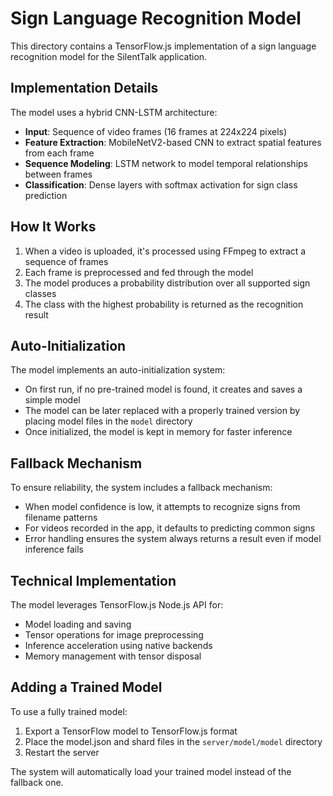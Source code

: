 # Sign Language Recognition Model

This directory contains a TensorFlow.js implementation of a sign language recognition model for the SilentTalk application.

## Implementation Details

The model uses a hybrid CNN-LSTM architecture:

- **Input**: Sequence of video frames (16 frames at 224x224 pixels)
- **Feature Extraction**: MobileNetV2-based CNN to extract spatial features from each frame
- **Sequence Modeling**: LSTM network to model temporal relationships between frames
- **Classification**: Dense layers with softmax activation for sign class prediction

## How It Works

1. When a video is uploaded, it's processed using FFmpeg to extract a sequence of frames
2. Each frame is preprocessed and fed through the model
3. The model produces a probability distribution over all supported sign classes
4. The class with the highest probability is returned as the recognition result

## Auto-Initialization

The model implements an auto-initialization system:

- On first run, if no pre-trained model is found, it creates and saves a simple model
- The model can be later replaced with a properly trained version by placing model files in the `model` directory
- Once initialized, the model is kept in memory for faster inference

## Fallback Mechanism

To ensure reliability, the system includes a fallback mechanism:

- When model confidence is low, it attempts to recognize signs from filename patterns
- For videos recorded in the app, it defaults to predicting common signs
- Error handling ensures the system always returns a result even if model inference fails

## Technical Implementation

The model leverages TensorFlow.js Node.js API for:

- Model loading and saving
- Tensor operations for image preprocessing
- Inference acceleration using native backends
- Memory management with tensor disposal

## Adding a Trained Model

To use a fully trained model:

1. Export a TensorFlow model to TensorFlow.js format
2. Place the model.json and shard files in the `server/model/model` directory
3. Restart the server

The system will automatically load your trained model instead of the fallback one. 